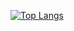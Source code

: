 [![Top Langs](https://github-readme-stats.vercel.app/api/top-langs/?username=TeMlN&theme=dark&hide=css,html,javascript,mustache)](https://github.com/anuraghazra/github-readme-stats)
